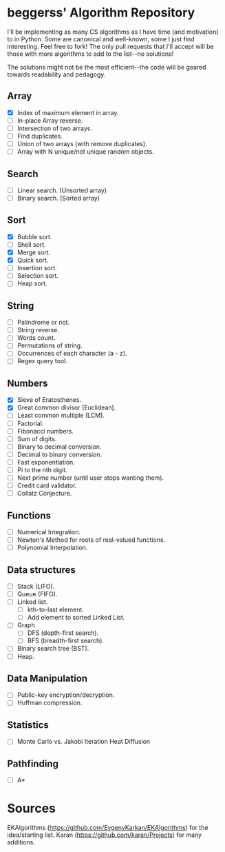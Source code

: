 beggerss' Algorithm Repository
=============================

I'll be implementing as many CS algorithms as I have time (and motivation) to in Python. Some are canonical and well-known, some I just find interesting. Feel free to fork! The only pull requests that I'll accept will be those with more algorithms to add to the list--no solutions!

The solutions might not be the most efficient--the code will be geared towards readability and pedagogy.


Array
----- 
- [x] Index of maximum element in array. 
- [ ] In-place Array reverse.
- [ ] Intersection of two arrays.
- [ ] Find duplicates.
- [ ] Union of two arrays (with remove duplicates).
- [ ] Array with N unique/not unique random objects.

Search
------ 
- [ ] Linear search. (Unsorted array)
- [ ] Binary search. (Sorted array)

Sort
----
- [x] Bubble sort.
- [ ] Shell sort.
- [x] Merge sort.  
- [x] Quick sort.  
- [ ] Insertion sort.
- [ ] Selection sort.
- [ ] Heap sort.

String
------
- [ ] Palindrome or not.
- [ ] String reverse.
- [ ] Words count.
- [ ] Permutations of string. 
- [ ] Occurrences of each character (a - z).
- [ ] Regex query tool.

Numbers
-------
- [x] Sieve of Eratosthenes.
- [x] Great common divisor (Euclidean).
- [ ] Least common multiple (LCM).
- [ ] Factorial.
- [ ] Fibonacci numbers.
- [ ] Sum of digits.
- [ ] Binary to decimal conversion.
- [ ] Decimal to binary conversion.
- [ ] Fast exponentiation.
- [ ] Pi to the nth digit.
- [ ] Next prime number (until user stops wanting them).
- [ ] Credit card validator.
- [ ] Collatz Conjecture.

Functions
---------
- [ ] Numerical Integration.
- [ ] Newton's Method for roots of real-valued functions.
- [ ] Polynomial Interpolation.

Data structures
---------------
- [ ] Stack (LIFO).
- [ ] Queue (FIFO).
- [ ] Linked list.
	- [ ] kth-to-last element.
	- [ ] Add element to sorted Linked List.
- [ ] Graph 
     - [ ] DFS (depth-first search).
     - [ ] BFS (breadth-first search).
- [ ] Binary search tree (BST).
- [ ] Heap.

Data Manipulation
---------------
- [ ] Public-key encryption/decryption.
- [ ] Huffman compression.

Statistics
----------------
- [ ] Monte Carlo vs. Jakobi Iteration Heat Diffusion

Pathfinding
---------------
- [ ] A*


Sources
==========
EKAlgorithms (https://github.com/EvgenyKarkan/EKAlgorithms) for the idea/starting list.
Karan (https://github.com/karan/Projects) for many additions.